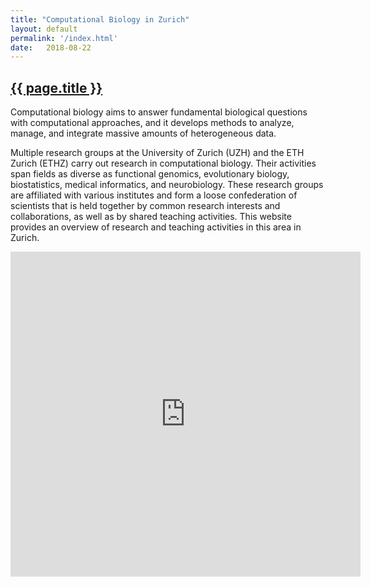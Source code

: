 ```yaml
---
title: "Computational Biology in Zurich"
layout: default
permalink: '/index.html'
date:   2018-08-22
---
```


<h2><a href="http://compbiozurich.github.io">{{ page.title }}</a></h2>

Computational biology aims to answer fundamental biological questions with computational approaches, and it develops methods to analyze, manage, and integrate massive amounts of heterogeneous data.

Multiple research groups at the University of Zurich (UZH) and the ETH Zurich (ETHZ) carry out research in computational biology. Their activities span fields as diverse as functional genomics, evolutionary biology, biostatistics, medical informatics, and neurobiology. These research groups are affiliated with various institutes and form a loose confederation of scientists that is held together by common research interests and collaborations, as well as by shared teaching activities. This website provides an overview of research and teaching activities in this area in Zurich.

<iframe frameBorder="0" width="560" height="520" src="https://progenetix.org/collabplots/?nodes=https://raw.githubusercontent.com/compbiozurich/compbiozurich.github.io/master/assets/collab/people.txt&nodesort=random&connections=https://raw.githubusercontent.com/compbiozurich/compbiozurich.github.io/master/assets/collab/connections.txt&plot_bgcolor_hex=%23ffffff&fontcol=%23000000&imgh=500&circradius=55&legendw=50&legendpos=top&legendsort=label+length&fontpx=11&legendfpx=12&imgtype=SVG&transparent=opaque&Submit=Submit&embed=1">Connections of Compbiozurich Members</iframe>
